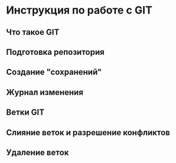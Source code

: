 # Инструкция по работе с GIT

## Что такое GIT

## Подготовка репозитория

## Создание "сохранений"

## Журнал изменения

## Ветки GIT

## Слияние веток и разрешение конфликтов

## Удаление веток